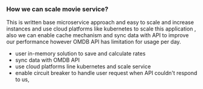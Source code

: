 ### How we can scale movie service?
This is written base microservice approach and easy to scale and increase instances and use cloud platforms like kubernetes to scale this application , also we can enable cache mechanism and sync data with API to improve our performance however OMDB API has limitation for usage per day.  
* user in-memory solution to save and calculate rates
* sync data with OMDB API
* use cloud platforms line kubernetes and scale service
* enable circuit breaker to handle user request when API couldn't respond to us,